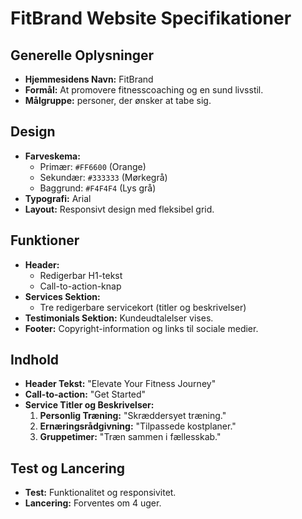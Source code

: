 # FitBrand Website Specifikationer

## Generelle Oplysninger
- **Hjemmesidens Navn:** FitBrand
- **Formål:** At promovere fitnesscoaching og en sund livsstil.
- **Målgruppe:** personer, der ønsker at tabe sig.

## Design
- **Farveskema:**
  - Primær: `#FF6600` (Orange)
  - Sekundær: `#333333` (Mørkegrå)
  - Baggrund: `#F4F4F4` (Lys grå)
- **Typografi:** Arial
- **Layout:** Responsivt design med fleksibel grid.

## Funktioner
- **Header:**
  - Redigerbar H1-tekst
  - Call-to-action-knap
- **Services Sektion:**
  - Tre redigerbare servicekort (titler og beskrivelser)
- **Testimonials Sektion:** Kundeudtalelser vises.
- **Footer:** Copyright-information og links til sociale medier.

## Indhold
- **Header Tekst:** "Elevate Your Fitness Journey"
- **Call-to-action:** "Get Started"
- **Service Titler og Beskrivelser:**
  1. **Personlig Træning:** "Skræddersyet træning."
  2. **Ernæringsrådgivning:** "Tilpassede kostplaner."
  3. **Gruppetimer:** "Træn sammen i fællesskab."

## Test og Lancering
- **Test:** Funktionalitet og responsivitet.
- **Lancering:** Forventes om 4 uger.
